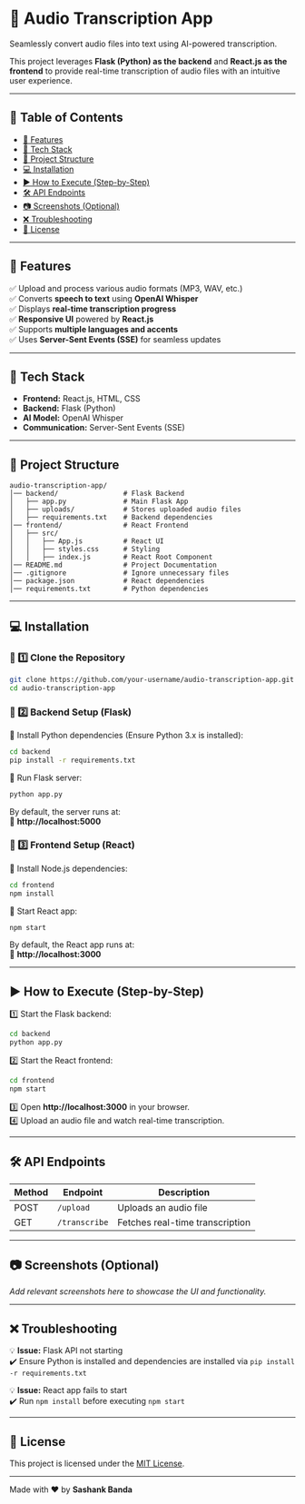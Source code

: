 # 🎤 Audio Transcription App  
Seamlessly convert audio files into text using AI-powered transcription.  

This project leverages **Flask (Python) as the backend** and **React.js as the frontend** to provide real-time transcription of audio files with an intuitive user experience.  

---

## 📖 Table of Contents  
- [🔹 Features](#-features)  
- [🚀 Tech Stack](#-tech-stack)  
- [📂 Project Structure](#-project-structure)  
- [💻 Installation](#-installation)  
- [▶️ How to Execute (Step-by-Step)](#-how-to-execute-step-by-step)  
- [🛠 API Endpoints](#-api-endpoints)  
- [📷 Screenshots (Optional)](#-screenshots-optional)  
- [❌ Troubleshooting](#-troubleshooting)  
- [📜 License](#-license)  

---

## 🔹 Features  
✅ Upload and process various audio formats (MP3, WAV, etc.)  
✅ Converts **speech to text** using **OpenAI Whisper**  
✅ Displays **real-time transcription progress**  
✅ **Responsive UI** powered by **React.js**  
✅ Supports **multiple languages and accents**  
✅ Uses **Server-Sent Events (SSE)** for seamless updates  

---

## 🚀 Tech Stack  
- **Frontend:** React.js, HTML, CSS  
- **Backend:** Flask (Python)  
- **AI Model:** OpenAI Whisper  
- **Communication:** Server-Sent Events (SSE)  

---

## 📂 Project Structure  
```
audio-transcription-app/  
│── backend/                # Flask Backend  
│   ├── app.py              # Main Flask App  
│   ├── uploads/            # Stores uploaded audio files  
│   ├── requirements.txt    # Backend dependencies  
│── frontend/               # React Frontend  
│   ├── src/  
│   │   ├── App.js          # React UI  
│   │   ├── styles.css      # Styling  
│   │   ├── index.js        # React Root Component  
│── README.md               # Project Documentation  
│── .gitignore              # Ignore unnecessary files  
│── package.json            # React dependencies  
│── requirements.txt        # Python dependencies  
```

---

## 💻 Installation  

### 🔹 1️⃣ Clone the Repository  
```sh
git clone https://github.com/your-username/audio-transcription-app.git
cd audio-transcription-app
```

### 🔹 2️⃣ Backend Setup (Flask)  
📌 Install Python dependencies (Ensure Python 3.x is installed):  
```sh
cd backend
pip install -r requirements.txt
```
📌 Run Flask server:  
```sh
python app.py
```
By default, the server runs at:  
📍 **http://localhost:5000**  

### 🔹 3️⃣ Frontend Setup (React)  
📌 Install Node.js dependencies:  
```sh
cd frontend
npm install
```
📌 Start React app:  
```sh
npm start
```
By default, the React app runs at:  
📍 **http://localhost:3000**  

---

## ▶️ How to Execute (Step-by-Step)  
1️⃣ Start the Flask backend:  
```sh
cd backend
python app.py
```
2️⃣ Start the React frontend:  
```sh
cd frontend
npm start
```
3️⃣ Open **http://localhost:3000** in your browser.  
4️⃣ Upload an audio file and watch real-time transcription.  

---

## 🛠 API Endpoints  
| Method | Endpoint       | Description                      |  
|--------|---------------|----------------------------------|  
| POST   | `/upload`     | Uploads an audio file           |  
| GET    | `/transcribe` | Fetches real-time transcription |  

---

## 📷 Screenshots (Optional)  
_Add relevant screenshots here to showcase the UI and functionality._  

---

## ❌ Troubleshooting  
💡 **Issue:** Flask API not starting  
✔️ Ensure Python is installed and dependencies are installed via `pip install -r requirements.txt`  

💡 **Issue:** React app fails to start  
✔️ Run `npm install` before executing `npm start`  

---

## 📜 License  
This project is licensed under the [MIT License](LICENSE).  

---

Made with ❤️ by **Sashank Banda**
